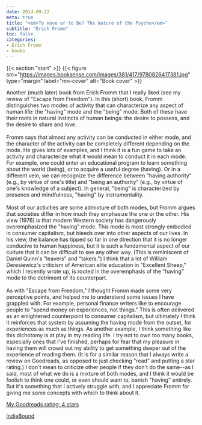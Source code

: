 ```yaml
---
date: 2014-09-22
meta: true
title: "<em>To Have or to Be? The Nature of the Psyche</em>"
subtitle: "Erich Fromm"
toc: false
categories:
- Erich Fromm
- books
---
```


{{< section "start" >}}
{{< figure src="https://images.booksense.com/images/381/417/9780826417381.jpg" type="margin" label="mn-cover" alt="Book cover" >}}

Another (much later) book from Erich Fromm that I really liked (see my review of "Escape from Freedom"). In this (short) book, Fromm distinguishes two modes of activity that can characterize any aspect of human life: the "having" mode and the "being" mode. Both of these have their roots in natural instincts of human beings: the desire to possess, and the desire to share and love.<br /><br />Fromm says that almost any activity can be conducted in either mode, and the character of the activity can be completely different depending on the mode. He gives lots of examples, and I think it is a fun game to take an activity and characterize what it would mean to conduct it in each mode. For example, one could enter an educational program to learn something about the world (being), or to acquire a useful degree (having). Or in a different vein, we can recognize the difference between "having authority" (e.g., by virtue of one's title) and "being an authority" (e.g., by virtue of one's knowledge of a subject). In general, "being" is characterized by presence and mindfulness, "having" by instrumentality.<br /><br />Most of our activities are some admixture of both modes, but Fromm argues that societies differ in how much they emphasize the one or the other. His view (1976) is that modern Western society has dangerously overemphasized the "having" mode. This mode is most strongly embodied in consumer capitalism, but bleeds over into other aspects of our lives. In his view, the balance has tipped so far in one direction that it is no longer conducive to human happiness, but it is such a fundamental aspect of our culture that it can be difficult to see any other way. (This is reminiscent of Daniel Quinn's "leavers" and "takers.") I think that a lot of William Deresiewicz's criticism of American elite education in "Excellent Sheep," which I recently wrote up, is rooted in the overemphasis of the "having" mode to the detriment of its counterpart.<br /><br />As with "Escape from Freedom," I thought Fromm made some very perceptive points, and helped me to understand some issues I have grappled with. For example, personal finance writers like to encourage people to "spend money on experiences, not things." This is often delivered as an enlightened counterpoint to consumer capitalism, but ultimately I think it reinforces that system by assuming the having mode from the outset, for experiences as much as things. As another example, I think something like this dichotomy is at play in my reading life. I try not to own too many books, especially ones that I've finished, perhaps for fear that my pleasure in having them will crowd out my ability to get something deeper out of the experience of reading them. (It is for a similar reason that I always write a review on Goodreads, as opposed to just checking "read" and putting a star rating.) I don't mean to criticize other people if they don't do the same--as I said, most of what we do is a mixture of both modes, and I think it would be foolish to think one could, or even should want to, banish "having" entirely. But it's something that I actively struggle with, and I appreciate Fromm for giving me some concepts with which to think about it.

[My Goodreads rating: 4 stars](https://www.goodreads.com/review/show/1036219889)  

[IndieBound](https://www.indiebound.org/book/9780826417381)
